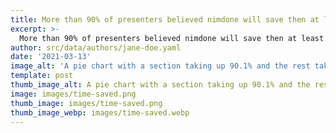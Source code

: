 ```yaml
---
title: More than 90% of presenters believed nimdone will save then at least 75% of the time spent
excerpt: >-
  More than 90% of presenters believed nimdone will save then at least 75% of the time spent
author: src/data/authors/jane-doe.yaml
date: '2021-03-13'
image_alt: 'A pie chart with a section taking up 90.1% and the rest taking up 9.9%'
template: post
thumb_image_alt: A pie chart with a section taking up 90.1% and the rest taking up 9.9%
image: images/time-saved.png
thumb_image: images/time-saved.png
thumb_image_webp: images/time-saved.webp
---
```

